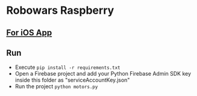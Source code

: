 # Robowars Raspberry

## [For iOS App](https://github.com/dkarakay/robowars-ios)


## Run
- Execute ```pip install -r requirements.txt```
- Open a Firebase project and add your Python Firebase Admin SDK key inside this folder as "serviceAccountKey.json"
- Run the project ```python motors.py```
